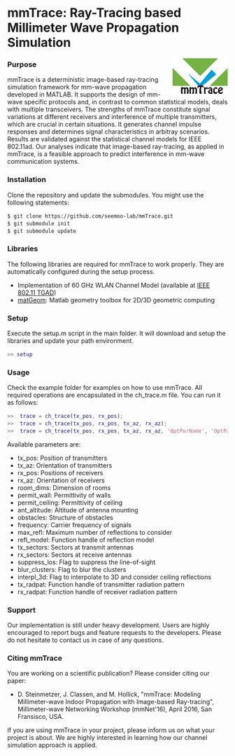 # mmTrace: Ray-Tracing based Millimeter Wave Propagation Simulation
<img src="logo/logo.png" align="right" width=25% height=25%/>

### Purpose
mmTrace is a deterministic image-based ray-tracing simulation framework for mm-wave propagation developed in MATLAB. It supports the design of mm-wave specific protocols and, in contrast to common statistical models, deals with multiple transceivers. The strengths of mmTrace constitute signal variations at different receivers and interference of multiple transmitters, which are crucial in certain situations. It generates channel impulse responses and determines signal characteristics in arbitray scenarios. Results are validated against the statistical channel models for IEEE 802.11ad. Our analyses indicate that image-based ray-tracing, as applied in mmTrace, is a feasible approach to predict interference in mm-wave communication systems.

### Installation
Clone the repository and update the submodules. You might use the following statements:

```sh
$ git clone https://github.com/seemoo-lab/mmTrace.git
$ git submodule init
$ git submodule update
```

### Libraries
The following libraries are required for mmTrace to work properly. They are automatically configured during the setup process.
 - Implementation of 60 GHz WLAN Channel Model (available at [IEEE 802.11 TGAD])
 - [matGeom]: Matlab geometry toolbox for 2D/3D geometric computing 

### Setup
Execute the setup.m script in the main folder. It will download and setup the libraries and update your path environment.
```matlab
>> setup
```

### Usage
Check the example folder for examples on how to use mmTrace. All required operations are encapsulated in the ch_trace.m file. You can run it as follows:
```matlab
>>	trace = ch_trace(tx_pos, rx_pos);
>>	trace = ch_trace(tx_pos, rx_pos, tx_az, rx_az);
>>	trace = ch_trace(tx_pos, rx_pos, tx_az, rx_az, 'OptParName', 'OptParValue', ...);
```

Available parameters are:
-	tx_pos:			Position of transmitters	
-	tx_az:			Orientation of transmitters
-	rx_pos:			Positions of receivers
-	rx_az:			Orientation of receivers
-	room_dims:		Dimension of rooms			
-	permit_wall:	Permittivity of walls				
-	permit_ceiling:	Permittivity of ceiling	
-	ant_altitude:	Altitude of antenna mounting				
-	obstacles:		Structure of obstacles		
-	frequency:		Carrier frequency of signals
-	max_refl:		Maximum number of reflections to consider				
-	refl_model:		Function handle of reflection model		
-	tx_sectors:		Sectors at transmit antennas		
-	rx_sectors:		Sectors at receive antennas		
-	suppress_los:	Flag to suppress the line-of-sight			
-	blur_clusters:	Flag to blur the clusters				
-	interpl_3d:		Flag to interpolate to 3D and consider ceiling reflections
-	tx_radpat:		Function handle of transmitter radiation pattern		
-	rx_radpat:		Function handle of receiver radiation pattern

### Support
Our implementation is still under heavy development. Users are highly encouraged to report bugs and feature requests to the developers. Please do not hesitate to contact us in case of any questions.

### Citing mmTrace
You are working on a scientific publication? Please consider citing our paper:
- D. Steinmetzer, J. Classen, and M. Hollick, "mmTrace: Modeling Millimeter-wave Indoor Propagation with Image-based Ray-tracing", Millimeter-wave Networking Workshop (mmNet'16), April 2016, San Fransisco, USA. 

If you are using mmTrace in your project, please inform us on what your project is about. We are highly interested in learning how our channel simulation approach is applied.  


   [matGeom]: <https://github.com/dlegland/matGeom>
   [IEEE 802.11 TGAD]: <http://www.ieee802.org/11/Reports/tgad_update.htm>


